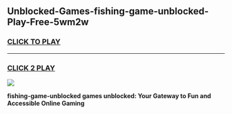 
## Unblocked-Games-fishing-game-unblocked-Play-Free-5wm2w
<h3>
<a href="https://premium76.site?title=fishing-game-unblocked&ref=22A">CLICK TO PLAY</a></h3>
<hr>

<h3>
<a href="https://premium76.site?title=fishing-game-unblocked&ref=22A">CLICK 2 PLAY</a>
  
</h3>

<a href="https://premium76.site?title=fishing-game-unblocked&ref=22A"><img src="https://clearcache.store/games.png"></a>


**fishing-game-unblocked games unblocked: Your Gateway to Fun and Accessible Online Gaming**

